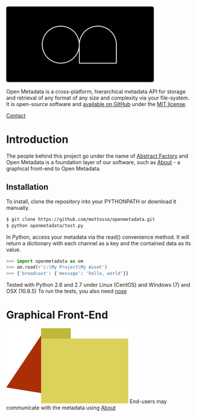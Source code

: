 ![Open Metadata](logo.png) 

Open Metadata is a cross-platform, hierarchical metadata API for storage and retrieval of any format of any size and complexity via your file-system. It is open-source software and [available on GitHub](https://github.com/mottosso/openmetadata) under the [MIT license](http://opensource.org/licenses/MIT>).

[Contact](mailto:marcus@pipi.io>)

# Introduction
The people behind this project go under the name of [Abstract Factory](abstractfactory.io) and Open Metadata is a foundation layer of our software, such as [About](about.pipi.io) - a graphical front-end to Open Metadata.

## Installation
To install, clone the repository into your PYTHONPATH or download it manually.
```bash
$ git clone https://github.com/mottosso/openmetadata.git
$ python openmetadata/test.py
```

In Python, access your metadata via the read() convenience method. It will return a dictionary with each channel as a key and the contained data as its value.
```python
>>> import openmetadata as om
>>> om.read(r'c:\My Project\My Asset')
>>> {'broadcast': {'message': 'hello, world'}}
```

Tested with Python 2.6 and 2.7 under Linux (CentOS) and Windows (7) and OSX (10.8.5)
To run the tests, you also need [nose](https://pypi.python.org/pypi/nose/1.3.0)

# Graphical Front-End
![About](about_logo.png)
End-users may communicate with the metadata using [About](about.pipi.io)

